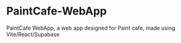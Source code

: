 # PaintCafe-WebApp
 PaintCafe WebApp, a web app designed for Paint cafe, made using Vite/React/Supabase 
